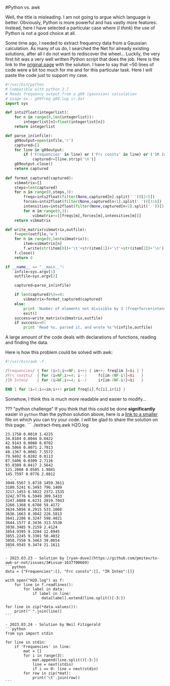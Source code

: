 #Python vs. awk

Well, the title is misleading. I am not going to argue which language is better. Obviously, Python is more powerful and has vastly more features. Instead, here I have selected a particular case where (_I think_) the use of Python is not a good choice at all.

Some time ago, I needed to extract frequency data from a Gaussian calculation. As many of us do, I searched the Net for already existing solutions, after all I do not want to rediscover the wheel... 
Luckily, the very first hit was a very well written Python script that does the job. Here is the link to the [original page](http://verahill.blogspot.se/2013/09/514-extracting-frequency-data-from.html) with the solution. I have to say that ~50 lines of code were a bit too much for me and for this particular task. Here I will paste the code just to support my case.

``` python linenums="1" hl_lines="16"
#!/usr/bin/python
# Compatible with python 2.7 
# Reads frequency output from a g09 (gaussian) calculation
# Usage ex.: g09freq g09.log ir.dat
import sys 

def ints2float(integerlist):
    for n in range(0,len(integerlist)):
        integerlist[n]=float(integerlist[n])
    return integerlist

def parse_in(infile):
    g09output=open(infile,'r')
    captured=[]
    for line in g09output:
        if ('Frequencies' in line) or ('Frc consts' in line) or ('IR Inten' in line):
            captured+=[line.strip('\n')]
    g09output.close()
    return captured
    
def format_captured(captured):
    vibmatrix=[]
    steps=len(captured)
    for n in range(0,steps,3):
        freqs=ints2float(filter(None,captured[n].split(' '))[2:5])
        forces=ints2float(filter(None,captured[n+1].split(' '))[3:6])
        intensities=ints2float(filter(None,captured[n+2].split(' '))[3:6])
        for m in range(0,3):
            vibmatrix+=[[freqs[m],forces[m],intensities[m]]]
    return vibmatrix

def write_matrix(vibmatrix,outfile):
    f=open(outfile,'w')
    for n in range(0,len(vibmatrix)):
        item=vibmatrix[n]
        f.write(str(item[0])+'\t'+str(item[1])+'\t'+str(item[2])+'\n')
    f.close()
    return 0

if __name__ == "__main__":
    infile=sys.argv[1]
    outfile=sys.argv[2]

    captured=parse_in(infile)

    if len(captured)%3==0:
        vibmatrix=format_captured(captured)
    else:
        print 'Number of elements not divisible by 3 (freq+force+intens=3)'
        exit()
    success=write_matrix(vibmatrix,outfile)
    if success==0:
        print 'Read %s, parsed it, and wrote %s'%(infile,outfile)

```

A large amount of the code deals with declarations of functions, reading and finding the data.

Here is how this problem could be solved with awk:
```awk title="extract-freq.awk"
#!/usr/bin/awk -f

/Frequencies/ { for (i=3;i<=NF; i++) { im++; freq[im ]=$i } }
/Frc consts/  { for (i=NF;i>=4; i--)     fc[im-(NF-i)]=$i   }
/IR Inten/    { for (i=NF;i>=4; i--)     ir[im-(NF-i)]=$i   }

END { for (i=1;i<=im;i++) print freq[i],fc[i],ir[i] }
```
Somehow, I think this is much more readable and easier to modify...

??? "python challenge"
    If you think that this could be done **significantly** easier in `python` than the python solution above, here is a [link to a smaller](data/H2O.log) file on which you can try your code. I will be glad to share the solution on this page. 
    ```
    ./extract-freq.awk H2O.log
    
    23.1750 0.0019 1.4225
    34.8104 0.0044 0.0422
    42.9143 0.0060 0.0702
    46.5066 0.0071 2.7913
    48.1367 0.0081 7.5572
    79.9492 0.0282 0.0113
    87.5406 0.0309 2.7116
    93.0389 0.0417 2.5642
    121.2068 0.0585 1.9881
    145.7597 0.0776 2.0812
    . . . 
    3048.5567 5.8718 1459.3611
    3180.5241 6.3493 796.1409
    3217.1453 6.5022 2372.1535
    3242.9776 6.5949 309.5433
    3247.6888 6.6231 2019.7043
    3260.1368 6.6708 59.4172
    3634.5856 8.2915 533.1068
    3636.1663 8.3042 226.5813
    3641.2286 8.3247 598.4021
    3644.1577 8.3436 313.5530
    3830.3485 9.2159 2.4124
    3854.9395 9.3284 12.6945
    3855.2245 9.3301 50.4032
    3858.7550 9.3463 39.0654
    3858.9545 9.3474 21.1611
    ```
    
    - 2023.03.23 - Solution by [ryan-duve](https://github.com/pmitev/to-awk-or-not/issues/3#issue-1637700669)
    ```python
    data = {"Frequencies":[], "Frc consts":[], "IR Inten":[]}

    with open("H2O.log") as f:
        for line in f.readlines():
            for label in data:
                if label in line:
                    data[label].extend(line.split()[-3:])

    for line in zip(*data.values()):
        print(" ".join(line))    
    ```

    - 2023.03.24 - Solution by Neil Fitzgerald
    ```python
    from sys import stdin

    for line in stdin:
        if 'Frequencies' in line:
            mat = []
            for i in range(3):
                mat.append(line.split()[-3:])
                line = next(stdin)
                if i == 0: line = next(stdin)
            for row in zip(*mat):
                print('\t'.join(row))
    ```
